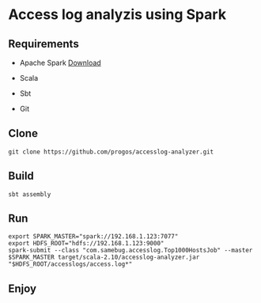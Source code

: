 Access log analyzis using Spark
===============================

Requirements
------------

-   Apache Spark
    [Download](<http://www.apache.org/dyn/closer.lua/spark/spark-1.5.1/spark-1.5.1.tgz>)

-   Scala

-   Sbt

-   Git

Clone
-----

~~~~~~~~~~~~~~~~~~~~~~~~~~~~~~~~~~~~~~~~~~~~~~~~~~~~~~~~~~~~~~~~~~~~~~~~~~~~~~~~
git clone https://github.com/progos/accesslog-analyzer.git
~~~~~~~~~~~~~~~~~~~~~~~~~~~~~~~~~~~~~~~~~~~~~~~~~~~~~~~~~~~~~~~~~~~~~~~~~~~~~~~~

Build
-----

~~~~~~~~~~~~~~~~~~~~~~~~~~~~~~~~~~~~~~~~~~~~~~~~~~~~~~~~~~~~~~~~~~~~~~~~~~~~~~~~
sbt assembly
~~~~~~~~~~~~~~~~~~~~~~~~~~~~~~~~~~~~~~~~~~~~~~~~~~~~~~~~~~~~~~~~~~~~~~~~~~~~~~~~

Run
---

~~~~~~~~~~~~~~~~~~~~~~~~~~~~~~~~~~~~~~~~~~~~~~~~~~~~~~~~~~~~~~~~~~~~~~~~~~~~~~~~
export SPARK_MASTER="spark://192.168.1.123:7077"
export HDFS_ROOT="hdfs://192.168.1.123:9000"
spark-submit --class "com.samebug.accesslog.Top1000HostsJob" --master $SPARK_MASTER target/scala-2.10/accesslog-analyzer.jar "$HDFS_ROOT/accesslogs/access.log*"
~~~~~~~~~~~~~~~~~~~~~~~~~~~~~~~~~~~~~~~~~~~~~~~~~~~~~~~~~~~~~~~~~~~~~~~~~~~~~~~~

Enjoy
-----
